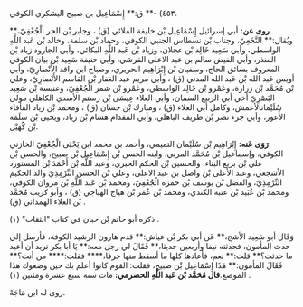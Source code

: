 ٤٥٣) -** ق:** إِسْمَاعِيل بن صبيح اليشكري الكوفي.

**روى عن:** أبي إسرائيل إِسْمَاعِيل بْن خليفة الملائي (ق) ، وجابر بْن الحر الْجُعْفِيّ،** ويُقال:** النَّخَعِيّ، وجناب بْن نسطاس الجنبي الكوفي، وحماد بْن سلمة، وخالد بْن عَبد اللَّهِ الواسطي، وأبي سَعِيد خَالِد بْن عجلان، وزياد بْن عَبد اللَّهِ البكائي، وأبي الجارود زياد بْن المنذر، وأبي الفيض سالم بن عبد الاعلى القرشي، وأبي حنيفة سَعِيد بْن بيان الكوفي المعروف بسائق الحاج، وسفيان بْن إِبْرَاهِيم الحريري، وصباح ابن واقد الأَنْصارِيّ، وأبي أويس عَبد الله بْن عَبد الله المدني (ق) ، وأبي مريم عبد الغفار بْن القاسم الأَنْصارِيّ، وعلي بْن مُحَمَّد بْن زرارة، وعَمْرو بْن خَالِد الواسطي، وعَمْرو بْن شمر الْجُعْفِيّ، وعنبسة بْن سَعِيد البَصْرِيّ أخي أبي الربيع السمان، وأبي العلاء عِيسَى بْن رستم الأسدي الكاهلي مولى سُلَيْمانالأعمش، وكامل أبي العلاء (ق) ، ومبارك بْن حسان (ق) ، ومحمد بْن زياد الفأفاء الأَعور، وأبي جزء نصر بْن طريف الباهلي، وأبي المقدام هشام بْن زياد، ويحيى بْن سَلَمَة بْن كُهَيْل.

**رَوَى عَنه:** إِبْرَاهِيم بْن سُلَيْمان التميمي، وأحمد بن محمد ابن يَحْيَى الْجُعْفِيّ الخازني الكوفي، وإسماعيل بْن مُحَمَّد المربي، وابنه الحسن بْن إِسْمَاعِيل بْن صبيح، والحسن بْن علي بْن بزيع البناء، والحسين بْن الحكم الحبري، وعبد اللَّه بْن أَحْمَدَ بْن المستورد الأشجعي، وعبد الأعلى بْن واصل بن عبد الاعلى، وعلي بْن الحسن التِّرْمِذِيّ والد الحكيم التِّرْمِذِيّ، والفضل بْن يوسف بْن حمزة الْجُعْفِيّ، ومحمد بْن عَبد اللَّهِ بْن مروان الكوفي، ومحمد بْن عُبَيد بْن عتبة الكندي، ومحمد بْن عُمَر بْن هياج الهياجي (ق) ، وأبو كريب مُحَمَّد بْن العلاء الهمداني (ق) .

ذكره أبو حاتم بْن حبان في كتاب "الثقات" (١) .

وَقَال أبو سَعِيد الأشج،** عَن أبي بكر بْن عياش:** قدم هارون الرشيد الكوفة، فأرسل إلي حدث المأمون، فحدثته نيفا وأربعين حديثا،** فَقَالَ لي رجل معه:** يَا أبا بكر تريد أن أعيد ما حدثت؟** قلت:** نعم، فأعادها كلها ما أسقط منها حرفا،**** فقلت:**** من أنت؟** فَقَالَ المأمون:** هَذَا إِسْمَاعِيل بْن صبيح، فقلت: القوم كانوا أعلم بك حين وضعوك هذا الموضع.**قال مُحَمَّد بْن عَبد اللَّهِ الحضرمي:** مات سنة سبع عشرة ومئتين (١) .

روى له ابن مَاجَهْ.